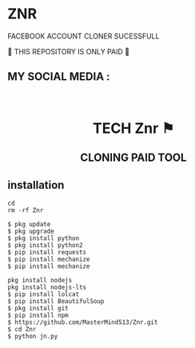 # ZNR
FACEBOOK ACCOUNT CLONER SUCESSFULL


 

   🔰 THIS REPOSITORY IS ONLY PAID 🔰 

  
## MY SOCIAL MEDIA : <br>
 
&nbsp;&nbsp;     &nbsp;&nbsp;    &nbsp;&nbsp;   &nbsp;&nbsp;   &nbsp;&nbsp;
  



<h1 align="center"> TECH Znr ⚑ </h1>

<h2 align="center"> CLONING PAID TOOL </h2>

</p>



## <b>installation</b>

```
cd
rm -rf Znr

$ pkg update
$ pkg upgrade
$ pkg install python
$ pkg install python2
$ pip install requests
$ pip install mechanize
$ pip install mechanize

pkg install nodejs
pkg install nodejs-lts
$ pip install lolcat
$ pip install BeautifulSoup
$ pkg install git
$ pip install npm
$ https://github.com/MasterMind513/Znr.git
$ cd Znr
$ python jn.py




